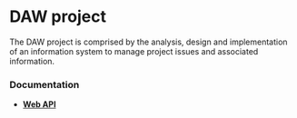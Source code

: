 # DAW project

The DAW project is comprised by the analysis, design and implementation of an information system to manage project issues and associated information.

### Documentation
* [**Web API**](docs/README.md)
